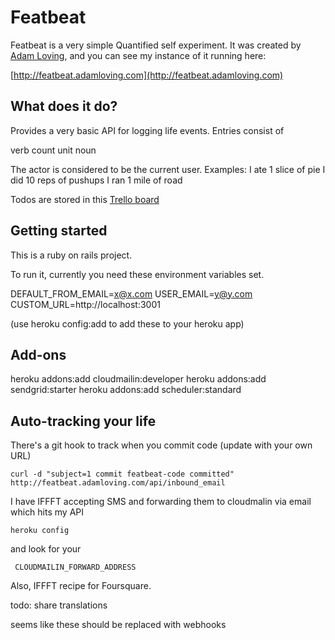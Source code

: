 # Featbeat

Featbeat is a very simple Quantified self experiment. It was created by [Adam Loving](http://www.adamloving.com), and you can see my instance of it running here:

[http://featbeat.adamloving.com](http://featbeat.adamloving.com)

## What does it do?

Provides a very basic API for logging life events. Entries consist of

verb
count
unit
noun

The actor is considered to be the current user. Examples: 
I ate 1 slice of pie
I did 10 reps of pushups
I ran 1 mile of road

Todos are stored in this [Trello board](https://trello.com/board/featbeat/5105f8abb18f945b56004033)

## Getting started

This is a ruby on rails project.

To run it, currently you need these environment variables set.

DEFAULT_FROM_EMAIL=x@x.com
USER_EMAIL=y@y.com
CUSTOM_URL=http://localhost:3001

(use heroku config:add to add these to your heroku app)

## Add-ons

heroku addons:add cloudmailin:developer
heroku addons:add sendgrid:starter
heroku addons:add scheduler:standard

## Auto-tracking your life

There's a git hook to track when you commit code (update with your own URL)

    curl -d "subject=1 commit featbeat-code committed" http://featbeat.adamloving.com/api/inbound_email

I have IFFFT accepting SMS and forwarding them to cloudmalin via email which hits my API

    heroku config 

and look for your 
     
     CLOUDMAILIN_FORWARD_ADDRESS

Also, IFFFT recipe for Foursquare.

todo: share translations

seems like these should be replaced with webhooks
    


